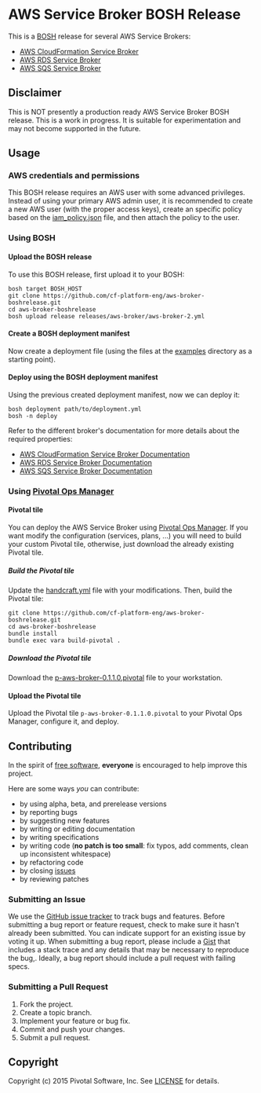 # AWS Service Broker BOSH Release

This is a [BOSH](http://bosh.io/) release for several AWS Service Brokers:
* [AWS CloudFormation Service Broker](https://github.com/cf-platform-eng/cloudformation-broker)
* [AWS RDS Service Broker](https://github.com/cf-platform-eng/rds-broker)
* [AWS SQS Service Broker](https://github.com/cf-platform-eng/sqs-broker)

## Disclaimer

This is NOT presently a production ready AWS Service Broker BOSH release. This is a work in progress. It is suitable for experimentation and may not become supported in the future.

## Usage

### AWS credentials and permissions

This BOSH release requires an AWS user with some advanced privileges. Instead of using your primary AWS admin user, it is recommended to create a new AWS user (with the proper access keys), create an specific policy based on the [iam_policy.json](https://github.com/cf-platform-eng/aws-broker-boshrelease/blob/master/iam_policy.json) file, and then attach the policy to the user.

### Using BOSH

#### Upload the BOSH release

To use this BOSH release, first upload it to your BOSH:

```
bosh target BOSH_HOST
git clone https://github.com/cf-platform-eng/aws-broker-boshrelease.git
cd aws-broker-boshrelease
bosh upload release releases/aws-broker/aws-broker-2.yml
```

#### Create a BOSH deployment manifest

Now create a deployment file (using the files at the [examples](https://github.com/cf-platform-eng/aws-broker-boshrelease/blob/master/examples/) directory as a starting point).

#### Deploy using the BOSH deployment manifest

Using the previous created deployment manifest, now we can deploy it:

```
bosh deployment path/to/deployment.yml
bosh -n deploy
```

Refer to the different broker's documentation for more details about the required properties:
* [AWS CloudFormation Service Broker Documentation](https://github.com/cf-platform-eng/cloudformation-broker/blob/master/CONFIGURATION.md)
* [AWS RDS Service Broker Documentation](https://github.com/cf-platform-eng/rds-broker/blob/master/CONFIGURATION.md)
* [AWS SQS Service Broker Documentation](https://github.com/cf-platform-eng/sqs-broker/blob/master/CONFIGURATION.md)

### Using [Pivotal Ops Manager](https://network.pivotal.io/products/ops-manager)

#### Pivotal tile

You can deploy the AWS Service Broker using [Pivotal Ops Manager](https://network.pivotal.io/products/ops-manager). If you want modify the configuration (services, plans, ...) you will need to build your custom Pivotal tile, otherwise, just download the already existing Pivotal tile.

##### Build the Pivotal tile

Update the [handcraft.yml](https://github.com/cf-platform-eng/aws-broker-boshrelease/blob/master/metadata_parts/handcraft.yml) file with your modifications. Then, build the Pivotal tile:

```
git clone https://github.com/cf-platform-eng/aws-broker-boshrelease.git
cd aws-broker-boshrelease
bundle install
bundle exec vara build-pivotal .
```

##### Download the Pivotal tile

Download the [p-aws-broker-0.1.1.0.pivotal](https://storage.googleapis.com/pivotal/p-aws-broker-0.1.1.0.pivotal) file to your workstation.

#### Upload the Pivotal tile

Upload the Pivotal tile `p-aws-broker-0.1.1.0.pivotal` to your Pivotal Ops Manager, configure it, and deploy.

## Contributing

In the spirit of [free software](http://www.fsf.org/licensing/essays/free-sw.html), **everyone** is encouraged to help improve this project.

Here are some ways *you* can contribute:

* by using alpha, beta, and prerelease versions
* by reporting bugs
* by suggesting new features
* by writing or editing documentation
* by writing specifications
* by writing code (**no patch is too small**: fix typos, add comments, clean up inconsistent whitespace)
* by refactoring code
* by closing [issues](https://github.com/cf-platform-eng/aws-broker-boshrelease/issues)
* by reviewing patches

### Submitting an Issue
We use the [GitHub issue tracker](https://github.com/cf-platform-eng/aws-broker-boshrelease/issues) to track bugs and features. Before submitting a bug report or feature request, check to make sure it hasn't already been submitted. You can indicate support for an existing issue by voting it up. When submitting a bug report, please include a
[Gist](http://gist.github.com/) that includes a stack trace and any details that may be necessary to reproduce the bug,. Ideally, a bug report should include a pull request with failing specs.

### Submitting a Pull Request

1. Fork the project.
2. Create a topic branch.
3. Implement your feature or bug fix.
4. Commit and push your changes.
5. Submit a pull request.

## Copyright

Copyright (c) 2015 Pivotal Software, Inc. See [LICENSE](https://github.com/cf-platform-eng/aws-broker-boshrelease/blob/master/LICENSE) for details.
